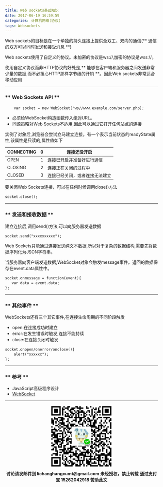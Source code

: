 ```yaml
---
title: Web sockets基础知识
date: 2017-06-19 16:59:59
categories: 计算机网络(协议)
tags: Websockets
---
```

<span class="under0">Web sockets的目标是在一个单独的持久连接上提供全双工、双向的通信(** 通信的双方可以同时发送和接受消息 **)</span>

Web sockets使用了自定义的协议。未加密的协议是ws://,加密的协议是wss://。

使用自定义协议而非HTTP协议的好处是,** 能够在客户端和服务器之间发送非常少量的数据,而不必担心HTTP那样字节级的开销 **。因此Web sockets非常适合移动应用

*********************

### ** Web Sockets API **

```
    var socket = new WebSocket("ws//www.example.com/server.php);
```

- 必须给WebSocket构造函数传入绝对URL。
- 同源策略对Web Sockets不适用,因此可以通过它打开任何站点的连接

实例了对象后,浏览器会尝试立马建立连接。有一个表示当前状态的readyState属性,该属性是只读的,属性值如下


|CONNECTING	|0|连接还没开启|
|---------|------|-----------|
|OPEN|1	|连接已开启并准备好进行通信|
|CLOSING|2|连接正在关闭的过程中|
|CLOSED|3|连接已经关闭，或者连接无法建立|


要关闭Web Sockets连接，可以在任何时候调用close()方法
```
socket.close();
```

*************************

### ** 发送和接收数据 **

建立连接后,调用send()方法,可以向服务器发送数据
```
socket.send("xxxxxxxxxx");
```
Web Sockets只能通过连接发送纯文本数据,所以对于复杂的数据结构,需要先将数据序列化为JSON字符串。

当服务器向客户端发送数据,WebSocket对象会触发message事件。返回的数据保存在event.data属性中。
```
socket.onmessage = function(event){
   var data = event.data;
};
```

*************************

### ** 其他事件 **
WebSockets还有三个其它事件,在连接生命周期的不同阶段触发

- open:在连接成功时建立
- error:在发生错误时触发,连接不能持续
- close:在连接关闭时触发

```
socket.onopen/onerror/onclose(){
    alert("xxxxxx");
};
```
*******************************
### ** 参考 **

- JavaScript高级程序设计
- [WebSocket](https://developer.mozilla.org/zh-CN/docs/Web/API/WebSocket)

********************************
<div width="100%" align="center"><img src="/img/wx.png" alt="微信赞助二维码"></div></div>
<p style="margin-top: 0.4em; text-align: center">
      <b style="font-size: 1em;">讨论请发邮件到 lichanghangcumt@gmail.com</b>
      <b style="font-size: 1em;">未经授权，禁止转载</b>
      <b style="font-size: 1em;">通过支付宝 15262042918 赞助此文</b>
 </p>
